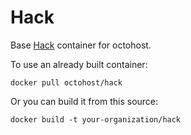 Hack
======

Base [Hack](http://hacklang.org/) container for octohost.

To use an already built container:

`docker pull octohost/hack`

Or you can build it from this source:

`docker build -t your-organization/hack`
